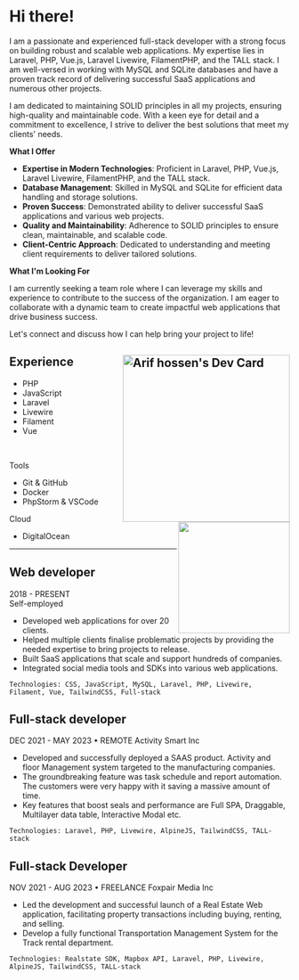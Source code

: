 # Hi there!

I am a passionate and experienced full-stack developer with a strong focus on building robust and scalable web applications. My expertise lies in Laravel, PHP, Vue.js, Laravel Livewire, FilamentPHP, and the TALL stack. I am well-versed in working with MySQL and SQLite databases and have a proven track record of delivering successful SaaS applications and numerous other projects.

I am dedicated to maintaining SOLID principles in all my projects, ensuring high-quality and maintainable code. With a keen eye for detail and a commitment to excellence, I strive to deliver the best solutions that meet my clients' needs.

**What I Offer**

- **Expertise in Modern Technologies**: Proficient in Laravel, PHP, Vue.js, Laravel Livewire, FilamentPHP, and the TALL stack.
- **Database Management**: Skilled in MySQL and SQLite for efficient data handling and storage solutions.
- **Proven Success**: Demonstrated ability to deliver successful SaaS applications and various web projects.
- **Quality and Maintainability**: Adherence to SOLID principles to ensure clean, maintainable, and scalable code.
- **Client-Centric Approach**: Dedicated to understanding and meeting client requirements to deliver tailored solutions.

**What I'm Looking For**

I am currently seeking a team role where I can leverage my skills and experience to contribute to the success of the organization. I am eager to collaborate with a dynamic team to create impactful web applications that drive business success.

Let's connect and discuss how I can help bring your project to life!

<!--
![Static Badge](https://img.shields.io/badge/Full--stack-white) ![Static Badge](https://img.shields.io/badge/TALL_stack-white) ![Static Badge](https://img.shields.io/badge/Filament-white) ![Static Badge](https://img.shields.io/badge/PHP-white) ![Static Badge](https://img.shields.io/badge/Laravel-white) ![Static Badge](https://img.shields.io/badge/JavaScript-white) ![Static Badge](https://img.shields.io/badge/Vue-white) ![Static Badge](https://img.shields.io/badge/Nuxt-white) ![Static Badge](https://img.shields.io/badge/Tailwind_CSS-white)
-->

<a href="https://app.daily.dev/arifhossendev"><img align="right" src="https://api.daily.dev/devcards/v2/p2FgjQxxUstNyVgLZKREJ.png?r=yma" width="300" alt="Arif hossen's Dev Card"/></a>
Experience
---
<img height=200 align="right" src="https://github-readme-stats.vercel.app/api/top-langs?username=arifhossen-dev&layout=compact&langs_count=8&card_width=320" />

- PHP
- JavaScript
- Laravel
- Livewire
- Filament
- Vue
<br/>

Tools
- Git & GitHub
- Docker
- PhpStorm & VSCode

Cloud
- DigitalOcean

---

## Web developer
2018 - PRESENT  
Self-employed  
- Developed web applications for over 20 clients.
- Helped multiple clients finalise problematic projects by providing the needed expertise to bring projects to release.
- Built SaaS applications that scale and support hundreds of companies.
- Integrated social media tools and SDKs into various web applications.

```Technologies: CSS, JavaScript, MySQL, Laravel, PHP, Livewire, Filament, Vue, TailwindCSS, Full-stack```

## Full-stack developer
DEC 2021 - MAY 2023 • REMOTE
Activity Smart Inc

- Developed and successfully deployed a SAAS product. Activity and floor Management system targeted to the manufacturing companies.
- The groundbreaking feature was task schedule and report automation. The customers were very happy with it saving a massive amount of time.
- Key features that boost seals and performance are Full SPA, Draggable, Multilayer data table, Interactive Modal etc.

```Technologies: Laravel, PHP, Livewire, AlpineJS, TailwindCSS, TALL-stack```

## Full-stack Developer
NOV 2021 - AUG 2023 • FREELANCE
Foxpair Media Inc

- Led the development and successful launch of a Real Estate Web application, facilitating property transactions including buying, renting, and selling.
- Develop a fully functional Transportation Management System for the Track rental department.

```Technologies: Realstate SDK, Mapbox API, Laravel, PHP, Livewire, AlpineJS, TailwindCSS, TALL-stack```

<!--
---
[![Facebook Badge](https://img.shields.io/badge/linkedin-1877F2?style=for-the-badge&logo=linkedin&logoColor=white)](https://www.linkedin.com/in/arifhossen-dev/)  [![Mail Badge](https://img.shields.io/badge/Gmail-D14836?style=for-the-badge&logo=gmail&logoColor=white)](mailto:ahak.bsl@gmail.com) -->
